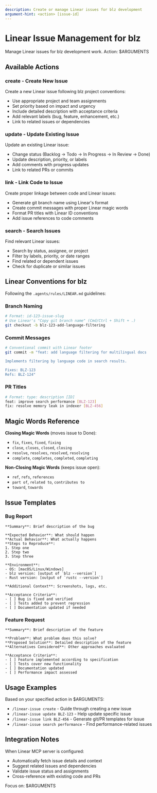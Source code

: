 ```yaml
---
description: Create or manage Linear issues for blz development
argument-hint: <action> [issue-id]
---
```


# Linear Issue Management for blz

Manage Linear issues for blz development work. Action: $ARGUMENTS

## Available Actions

### **create** - Create New Issue
Create a new Linear issue following blz project conventions:
- Use appropriate project and team assignments
- Set priority based on impact and urgency
- Include detailed description with acceptance criteria
- Add relevant labels (bug, feature, enhancement, etc.)
- Link to related issues or dependencies

### **update** - Update Existing Issue  
Update an existing Linear issue:
- Change status (Backlog → Todo → In Progress → In Review → Done)
- Update description, priority, or labels
- Add comments with progress updates
- Link to related PRs or commits

### **link** - Link Code to Issue
Create proper linkage between code and Linear issues:
- Generate git branch name using Linear's format
- Create commit messages with proper Linear magic words
- Format PR titles with Linear ID conventions
- Add issue references to code comments

### **search** - Search Issues
Find relevant Linear issues:
- Search by status, assignee, or project
- Filter by labels, priority, or date ranges
- Find related or dependent issues
- Check for duplicate or similar issues

## Linear Conventions for blz

Following the `.agents/rules/LINEAR.md` guidelines:

### **Branch Naming**
```bash
# Format: id-123-issue-slug
# Use Linear's "Copy git branch name" (Cmd/Ctrl + Shift + .)
git checkout -b blz-123-add-language-filtering
```

### **Commit Messages**
```bash
# Conventional commit with Linear footer
git commit -m "feat: add language filtering for multilingual docs

Implements filtering by language code in search results.

Fixes: BLZ-123
Refs: BLZ-124"
```

### **PR Titles**
```bash
# Format: type: description [ID]
feat: improve search performance [BLZ-123]
fix: resolve memory leak in indexer [BLZ-456]
```

## Magic Words Reference

**Closing Magic Words** (moves issue to Done):
- `fix`, `fixes`, `fixed`, `fixing`
- `close`, `closes`, `closed`, `closing`
- `resolve`, `resolves`, `resolved`, `resolving`
- `complete`, `completes`, `completed`, `completing`

**Non-Closing Magic Words** (keeps issue open):
- `ref`, `refs`, `references`
- `part of`, `related to`, `contributes to`
- `toward`, `towards`

## Issue Templates

### **Bug Report**
```
**Summary**: Brief description of the bug

**Expected Behavior**: What should happen
**Actual Behavior**: What actually happens
**Steps to Reproduce**: 
1. Step one
2. Step two
3. Step three

**Environment**: 
- OS: [macOS/Linux/Windows]
- blz version: [output of `blz --version`]
- Rust version: [output of `rustc --version`]

**Additional Context**: Screenshots, logs, etc.

**Acceptance Criteria**:
- [ ] Bug is fixed and verified
- [ ] Tests added to prevent regression
- [ ] Documentation updated if needed
```

### **Feature Request**
```
**Summary**: Brief description of the feature

**Problem**: What problem does this solve?
**Proposed Solution**: Detailed description of the feature
**Alternatives Considered**: Other approaches evaluated

**Acceptance Criteria**:
- [ ] Feature implemented according to specification
- [ ] Tests cover new functionality
- [ ] Documentation updated
- [ ] Performance impact assessed
```

## Usage Examples

Based on your specified action in $ARGUMENTS:

- `/linear-issue create` - Guide through creating a new issue
- `/linear-issue update BLZ-123` - Help update specific issue
- `/linear-issue link BLZ-456` - Generate git/PR templates for issue
- `/linear-issue search performance` - Find performance-related issues

## Integration Notes

When Linear MCP server is configured:
- Automatically fetch issue details and context
- Suggest related issues and dependencies  
- Validate issue status and assignments
- Cross-reference with existing code and PRs

Focus on: $ARGUMENTS